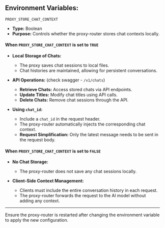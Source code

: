 ## Environment Variables: 

`PROXY_STORE_CHAT_CONTEXT`

- **Type:** Boolean
- **Purpose:** Controls whether the proxy-router stores chat contexts locally.

#### When `PROXY_STORE_CHAT_CONTEXT` is set to `TRUE`

- **Local Storage of Chats:**
  - The proxy saves chat sessions to local files.
  - Chat histories are maintained, allowing for persistent conversations.
  
- **API Operations:** (check swagger - `/v1/chats`)
  - **Retrieve Chats:** Access stored chats via API endpoints.
  - **Update Titles:** Modify chat titles using API calls.
  - **Delete Chats:** Remove chat sessions through the API.

- **Using `chat_id`:**
  - Include a `chat_id` in the request header.
  - The proxy-router automatically injects the corresponding chat context.
  - **Request Simplification:** Only the latest message needs to be sent in the request body.

#### When `PROXY_STORE_CHAT_CONTEXT` is set to `FALSE`

- **No Chat Storage:**
  - The proxy-router does not save any chat sessions locally.
  
- **Client-Side Context Management:**
  - Clients must include the entire conversation history in each request.
  - The proxy-router forwards the request to the AI model without adding any context.

---

Ensure the proxy-router is restarted after changing the environment variable to apply the new configuration.